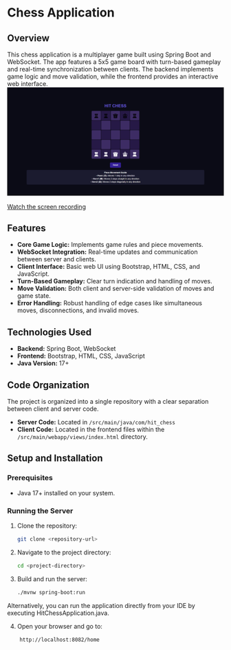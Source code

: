 # Chess Application

## Overview

This chess application is a multiplayer game built using Spring Boot and WebSocket. The app features a 5x5 game board with turn-based gameplay and real-time synchronization between clients. 
The backend implements game logic and move validation, while the frontend provides an interactive web interface.
![Screenshot](Screenshot%202024-08-26%20105011.png)


   [Watch the screen recording](Screen%20Recording%202024-08-26%20110217(1).mp4)

## Features

- **Core Game Logic:** Implements game rules and piece movements.
- **WebSocket Integration:** Real-time updates and communication between server and clients.
- **Client Interface:** Basic web UI using Bootstrap, HTML, CSS, and JavaScript.
- **Turn-Based Gameplay:** Clear turn indication and handling of moves.
- **Move Validation:** Both client and server-side validation of moves and game state.
- **Error Handling:** Robust handling of edge cases like simultaneous moves, disconnections, and invalid moves.

## Technologies Used

- **Backend:** Spring Boot, WebSocket
- **Frontend:** Bootstrap, HTML, CSS, JavaScript
- **Java Version:** 17+

## Code Organization

The project is organized into a single repository with a clear separation between client and server code.

- **Server Code:** Located in `/src/main/java/com/hit_chess`
- **Client Code:** Located in the frontend files within the `/src/main/webapp/views/index.html` directory.

## Setup and Installation

### Prerequisites

- Java 17+ installed on your system.

### Running the Server

1. Clone the repository:
   ```bash
   git clone <repository-url>

2. Navigate to the project directory:
    ```bash
    cd <project-directory>
3. Build and run the server:
    ```bash
    ./mvnw spring-boot:run
  Alternatively, you can run the application directly from your IDE by executing HitChessApplication.java.

4. Open your browser and go to:
```bash
    http://localhost:8082/home
